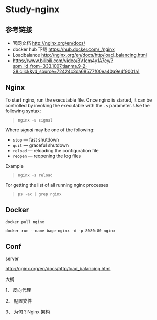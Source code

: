 # Study-nginx #




## 参考链接 ##
- 官网文档 http://nginx.org/en/docs/
- docker hub 下载 https://hub.docker.com/_/nginx
- Loadbalance http://nginx.org/en/docs/http/load_balancing.html
- https://www.bilibili.com/video/BV1em4y1A7ey/?spm_id_from=333.1007.tianma.9-2-38.click&vd_source=72424c3da68577f00ea40a9e4f9001a1



## Nginx 

To start nginx, run the executable file. Once nginx is started, it can be controlled by invoking the executable with the `-s` parameter. Use the following syntax:

> ```
> nginx -s signal
> ```

Where *signal* may be one of the following:

- `stop` — fast shutdown
- `quit` — graceful shutdown
- `reload` — reloading the configuration file
- `reopen` — reopening the log files



Example

> ```
> nginx -s reload
> ```



For getting the list of all running nginx processes

> ```
> ps -ax | grep nginx
> ```



## Docker 



```
docker pull nginx
```



```console
docker run --name bage-nginx -d -p 8080:80 nginx
```



## Conf

server





http://nginx.org/en/docs/http/load_balancing.html





大纲

1、 反向代理

2、 配置文件

3、 为何？Nginx 架构


